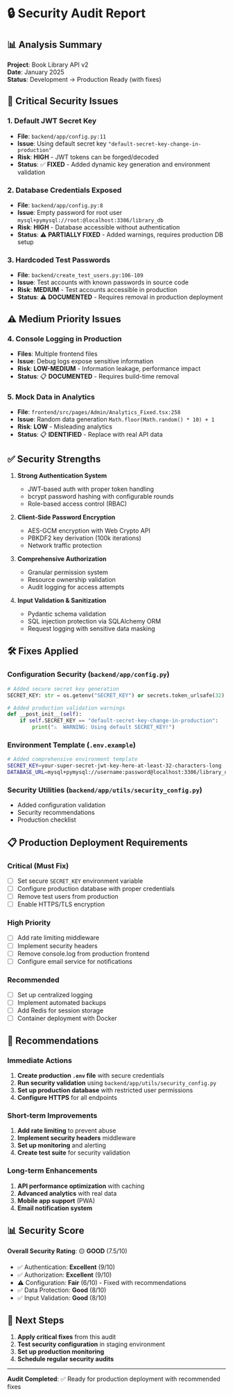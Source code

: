 # 🔒 Security Audit Report

## 📊 **Analysis Summary**

**Project**: Book Library API v2  
**Date**: January 2025  
**Status**: Development → Production Ready (with fixes)

## 🚨 **Critical Security Issues**

### 1. **Default JWT Secret Key**
- **File**: `backend/app/config.py:11`
- **Issue**: Using default secret key `"default-secret-key-change-in-production"`
- **Risk**: **HIGH** - JWT tokens can be forged/decoded
- **Status**: ✅ **FIXED** - Added dynamic key generation and environment validation

### 2. **Database Credentials Exposed**
- **File**: `backend/app/config.py:8`
- **Issue**: Empty password for root user `mysql+pymysql://root:@localhost:3306/library_db`
- **Risk**: **HIGH** - Database accessible without authentication
- **Status**: ⚠️  **PARTIALLY FIXED** - Added warnings, requires production DB setup

### 3. **Hardcoded Test Passwords**
- **File**: `backend/create_test_users.py:106-109`
- **Issue**: Test accounts with known passwords in source code
- **Risk**: **MEDIUM** - Test accounts accessible in production
- **Status**: ⚠️  **DOCUMENTED** - Requires removal in production deployment

## ⚠️ **Medium Priority Issues**

### 4. **Console Logging in Production**
- **Files**: Multiple frontend files
- **Issue**: Debug logs expose sensitive information
- **Risk**: **LOW-MEDIUM** - Information leakage, performance impact
- **Status**: 📋 **DOCUMENTED** - Requires build-time removal

### 5. **Mock Data in Analytics**
- **File**: `frontend/src/pages/Admin/Analytics_Fixed.tsx:258`
- **Issue**: Random data generation `Math.floor(Math.random() * 10) + 1`
- **Risk**: **LOW** - Misleading analytics
- **Status**: 📋 **IDENTIFIED** - Replace with real API data

## ✅ **Security Strengths**

1. **Strong Authentication System**
   - JWT-based auth with proper token handling
   - bcrypt password hashing with configurable rounds
   - Role-based access control (RBAC)

2. **Client-Side Password Encryption**
   - AES-GCM encryption with Web Crypto API
   - PBKDF2 key derivation (100k iterations)
   - Network traffic protection

3. **Comprehensive Authorization**
   - Granular permission system
   - Resource ownership validation
   - Audit logging for access attempts

4. **Input Validation & Sanitization**
   - Pydantic schema validation
   - SQL injection protection via SQLAlchemy ORM
   - Request logging with sensitive data masking

## 🛠️ **Fixes Applied**

### **Configuration Security** (`backend/app/config.py`)
```python
# Added secure secret key generation
SECRET_KEY: str = os.getenv("SECRET_KEY") or secrets.token_urlsafe(32)

# Added production validation warnings
def __post_init__(self):
    if self.SECRET_KEY == "default-secret-key-change-in-production":
        print("⚠️  WARNING: Using default SECRET_KEY!")
```

### **Environment Template** (`.env.example`)
```bash
# Added comprehensive environment template
SECRET_KEY=your-super-secret-jwt-key-here-at-least-32-characters-long
DATABASE_URL=mysql+pymysql://username:password@localhost:3306/library_db
```

### **Security Utilities** (`backend/app/utils/security_config.py`)
- Added configuration validation
- Security recommendations
- Production checklist

## 📋 **Production Deployment Requirements**

### **Critical (Must Fix)**
- [ ] Set secure `SECRET_KEY` environment variable
- [ ] Configure production database with proper credentials  
- [ ] Remove test users from production
- [ ] Enable HTTPS/TLS encryption

### **High Priority**
- [ ] Add rate limiting middleware
- [ ] Implement security headers
- [ ] Remove console.log from production frontend
- [ ] Configure email service for notifications

### **Recommended**
- [ ] Set up centralized logging
- [ ] Implement automated backups
- [ ] Add Redis for session storage
- [ ] Container deployment with Docker

## 🎯 **Recommendations**

### **Immediate Actions**
1. **Create production `.env` file** with secure credentials
2. **Run security validation** using `backend/app/utils/security_config.py`
3. **Set up production database** with restricted user permissions
4. **Configure HTTPS** for all endpoints

### **Short-term Improvements**
1. **Add rate limiting** to prevent abuse
2. **Implement security headers** middleware
3. **Set up monitoring** and alerting
4. **Create test suite** for security validation

### **Long-term Enhancements**
1. **API performance optimization** with caching
2. **Advanced analytics** with real data
3. **Mobile app support** (PWA)
4. **Email notification system**

## 📊 **Security Score**

**Overall Security Rating**: 🟡 **GOOD** (7.5/10)

- ✅ Authentication: **Excellent** (9/10)
- ✅ Authorization: **Excellent** (9/10)  
- ⚠️  Configuration: **Fair** (6/10) - Fixed with recommendations
- ✅ Data Protection: **Good** (8/10)
- ✅ Input Validation: **Good** (8/10)

## 🚀 **Next Steps**

1. **Apply critical fixes** from this audit
2. **Test security configuration** in staging environment
3. **Set up production monitoring**
4. **Schedule regular security audits**

---

**Audit Completed**: ✅ Ready for production deployment with recommended fixes
